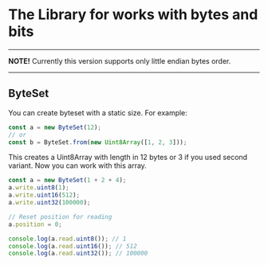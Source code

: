 # The Library for works with bytes and bits

---

**NOTE!**
Currently this version supports only little endian bytes order.

---

## ByteSet

You can create byteset with a static size. For example:

```typescript
const a = new ByteSet(12);
// or
const b = ByteSet.from(new Uint8Array([1, 2, 3]));
```

This creates a Uint8Array with length in 12 bytes or 3 if you used second variant. Now you can work with this array.

```typescript
const a = new ByteSet(1 + 2 + 4);
a.write.uint8(1);
a.write.uint16(512);
a.write.uint32(100000);

// Reset position for reading
a.position = 0;

console.log(a.read.uint8()); // 1
console.log(a.read.uint16()); // 512
console.log(a.read.uint32()); // 100000
```
